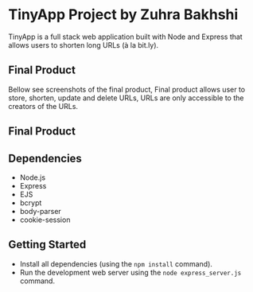 # TinyApp Project by Zuhra Bakhshi

TinyApp is a full stack web application built with Node and Express that allows users to shorten long URLs (à la bit.ly).

## Final Product
Bellow see screenshots of the final product,
Final product allows user to store, shorten, update and delete URLs,
URLs are only accessible to the creators of the URLs.
 ## Final Product
 


## Dependencies

- Node.js
- Express
- EJS
- bcrypt
- body-parser
- cookie-session

## Getting Started

- Install all dependencies (using the `npm install` command).
- Run the development web server using the `node express_server.js` command.